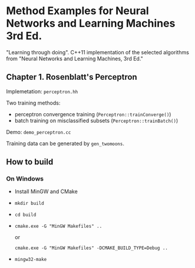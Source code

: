 Method Examples for Neural Networks and Learning Machines 3rd Ed.
=================================================================

"Learning through doing".
C++11 implementation of the selected algorithms from
"Neural Networks and Learning Machines, 3rd Ed."


Chapter 1. Rosenblatt's Perceptron
----------------------------------

Implemetation: `perceptron.hh`

Two training methods:

 * perceptron convergence training (`Perceptron::trainConverge()`)
 * batch training on misclassified subsets (`Perceptron::trainBatch()`)

Demo: `demo_perceptron.cc`

Training data can be generated by `gen_twomoons`.


How to build
------------

### On Windows

  * Install MinGW and CMake
  * `mkdir build`
  * `cd build`
  * `cmake.exe -G "MinGW Makefiles" ..`

    or

    `cmake.exe -G "MinGW Makefiles" -DCMAKE_BUILD_TYPE=Debug ..`

  * `mingw32-make`
